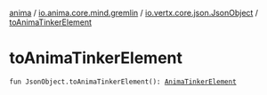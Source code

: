 [anima](../../index.md) / [io.anima.core.mind.gremlin](../index.md) / [io.vertx.core.json.JsonObject](index.md) / [toAnimaTinkerElement](./to-anima-tinker-element.md)

# toAnimaTinkerElement

`fun JsonObject.toAnimaTinkerElement(): `[`AnimaTinkerElement`](../-anima-tinker-element/index.md)